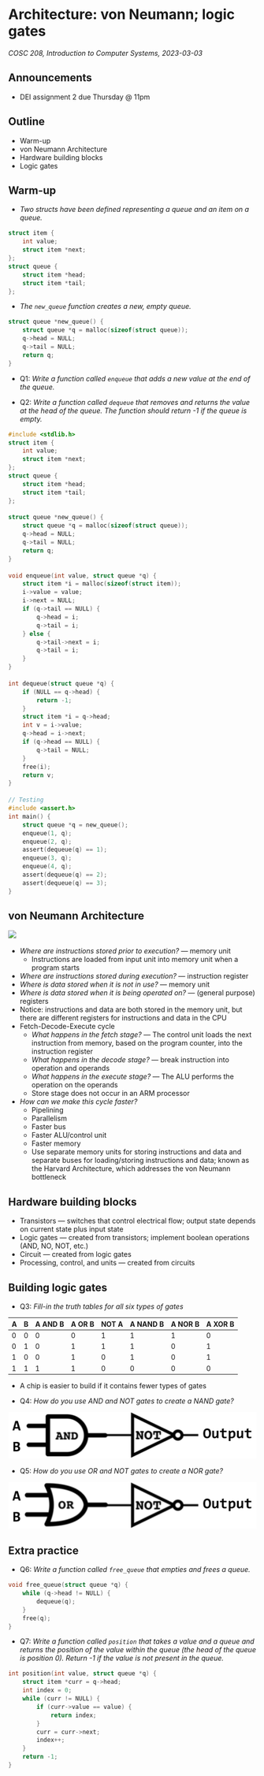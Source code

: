 # Architecture: von Neumann; logic gates
_COSC 208, Introduction to Computer Systems, 2023-03-03_

## Announcements
* DEI assignment 2 due Thursday @ 11pm

## Outline
* Warm-up
* von Neumann Architecture
* Hardware building blocks
* Logic gates

## Warm-up

* _Two structs have been defined representing a queue and an item on a queue._


```c
struct item {
    int value;
    struct item *next;
};
struct queue {
    struct item *head;
    struct item *tail;
};
```

* _The `new_queue` function creates a new, empty queue._


```c
struct queue *new_queue() {
    struct queue *q = malloc(sizeof(struct queue));
    q->head = NULL;
    q->tail = NULL;
    return q;
}
```

* Q1: _Write a function called `enqueue` that adds a new value at the end of the queue._

* Q2: _Write a function called `dequeue` that removes and returns the value at the head of the queue. The function should return -1 if the queue is empty._


```c
#include <stdlib.h>
struct item {
    int value;
    struct item *next;
};
struct queue {
    struct item *head;
    struct item *tail;
};

struct queue *new_queue() {
    struct queue *q = malloc(sizeof(struct queue));
    q->head = NULL;
    q->tail = NULL;
    return q;
}

void enqueue(int value, struct queue *q) {
    struct item *i = malloc(sizeof(struct item));
    i->value = value;
    i->next = NULL;
    if (q->tail == NULL) {
        q->head = i;
        q->tail = i;
    } else {
        q->tail->next = i;
        q->tail = i;
    }
}

int dequeue(struct queue *q) {
    if (NULL == q->head) {
        return -1;
    }
    struct item *i = q->head;
    int v = i->value;
    q->head = i->next;
    if (q->head == NULL) {
        q->tail = NULL;
    }
    free(i);
    return v;
}

// Testing
#include <assert.h>
int main() {
    struct queue *q = new_queue();
    enqueue(1, q);
    enqueue(2, q);
    assert(dequeue(q) == 1);
    enqueue(3, q);
    enqueue(4, q);
    assert(dequeue(q) == 2);
    assert(dequeue(q) == 3);
}
```

## von Neumann Architecture

<img src="https://diveintosystems.org/book/C5-Arch/_images/vonNArch.png" width="400px" />

* _Where are instructions stored prior to execution?_ — memory unit
    * Instructions are loaded from input unit into memory unit when a program starts
* _Where are instructions stored during execution?_ — instruction register
* _Where is data stored when it is not in use?_ — memory unit
* _Where is data stored when it is being operated on?_ — (general purpose) registers
* Notice: instructions and data are both stored in the memory unit, but there are different registers for instructions and data in the CPU
* Fetch-Decode-Execute cycle
    * _What happens in the fetch stage?_ — The control unit loads the next instruction from memory, based on the program counter, into the instruction register
    * _What happens in the decode stage?_ — break instruction into operation and operands
    * _What happens in the execute stage?_ — The ALU performs the operation on the operands
    * Store stage does not occur in an ARM processor
* _How can we make this cycle faster?_
    * Pipelining
    * Parallelism
    * Faster bus
    * Faster ALU/control unit
    * Faster memory
    * Use separate memory units for storing instructions and data and separate buses for loading/storing instructions and data; known as the Harvard Architecture, which addresses the von Neumann bottleneck

## Hardware building blocks
* Transistors — switches that control electrical flow; output state depends on current state plus input state
* Logic gates — created from transistors; implement boolean operations (AND, NO, NOT, etc.)
* Circuit — created from logic gates
* Processing, control, and units — created from circuits

## Building logic gates
* Q3: _Fill-in the truth tables for all six types of gates_

| A | B | A AND B | A OR B | NOT A | A NAND B | A NOR B | A XOR B |
| - | - | ------- | ------ | ----- | -------- | ------- | ------- |
| 0 | 0 |    0    |   0    |   1   |     1    |    1    |    0    | 
| 0 | 1 |    0    |   1    |   1   |     1    |    0    |    1    | 
| 1 | 0 |    0    |   1    |   0   |     1    |    0    |    1    | 
| 1 | 1 |    1    |   1    |   0   |     0    |    0    |    0    | 

* A chip is easier to build if it contains fewer types of gates

* Q4: _How do you use AND and NOT gates to create a NAND gate?_

![](../images/circuits/gate_nand.png)

* Q5: _How do you use OR and NOT gates to create a NOR gate?_

![](../images/circuits/gate_nor.png)

## Extra practice

* Q6: _Write a function called `free_queue` that empties and frees a queue._


```c
void free_queue(struct queue *q) {
    while (q->head != NULL) {
        dequeue(q);
    }
    free(q);
}
```

* Q7: _Write a function called `position` that takes a value and a queue and returns the position of the value within the queue (the head of the queue is position 0). Return -1 if the value is not present in the queue._


```c
int position(int value, struct queue *q) {
    struct item *curr = q->head;
    int index = 0;
    while (curr != NULL) {
        if (curr->value == value) {
            return index;
        }
        curr = curr->next;
        index++;
    }
    return -1;
}
```
